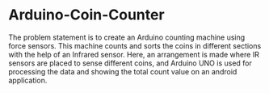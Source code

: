 # Arduino-Coin-Counter
The problem statement is to create an Arduino counting machine using force sensors. This machine counts and sorts the coins in different sections with the help of an Infrared sensor. Here, an arrangement is made where IR sensors are placed to sense different coins, and Arduino UNO is used for processing the data and showing the total count value on an android application.
